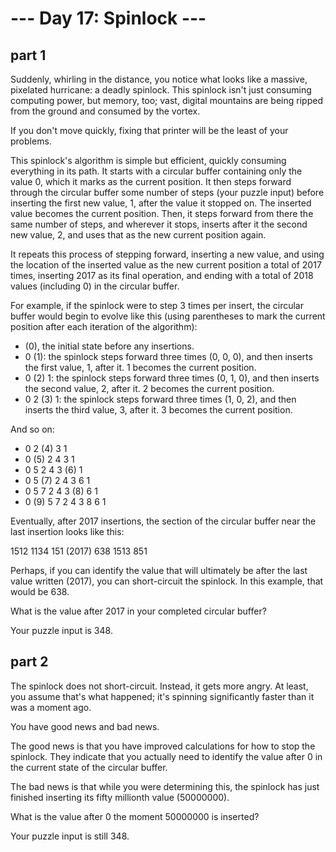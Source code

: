 # --- Day 17: Spinlock ---  

## part 1

Suddenly, whirling in the distance, you notice what looks like a massive, pixelated hurricane: a deadly spinlock. This spinlock isn't just consuming computing power, but memory, too; vast, digital mountains are being ripped from the ground and consumed by the vortex.  

If you don't move quickly, fixing that printer will be the least of your problems.  

This spinlock's algorithm is simple but efficient, quickly consuming everything in its path. It starts with a circular buffer containing only the value 0, which it marks as the current position. It then steps forward through the circular buffer some number of steps (your puzzle input) before inserting the first new value, 1, after the value it stopped on. The inserted value becomes the current position. Then, it steps forward from there the same number of steps, and wherever it stops, inserts after it the second new value, 2, and uses that as the new current position again.  

It repeats this process of stepping forward, inserting a new value, and using the location of the inserted value as the new current position a total of 2017 times, inserting 2017 as its final operation, and ending with a total of 2018 values (including 0) in the circular buffer.  

For example, if the spinlock were to step 3 times per insert, the circular buffer would begin to evolve like this (using parentheses to mark the current position after each iteration of the algorithm):  

- (0), the initial state before any insertions.
- 0 (1): the spinlock steps forward three times (0, 0, 0), and then inserts the first value, 1, after it. 1 becomes the current position.
- 0 (2) 1: the spinlock steps forward three times (0, 1, 0), and then inserts the second value, 2, after it. 2 becomes the current position.
- 0  2 (3) 1: the spinlock steps forward three times (1, 0, 2), and then inserts the third value, 3, after it. 3 becomes the current position.  

And so on:

- 0  2 (4) 3  1
- 0 (5) 2  4  3  1
- 0  5  2  4  3 (6) 1
- 0  5 (7) 2  4  3  6  1
- 0  5  7  2  4  3 (8) 6  1
- 0 (9) 5  7  2  4  3  8  6  1  

Eventually, after 2017 insertions, the section of the circular buffer near the last insertion looks like this:  

1512  1134  151 (2017) 638  1513  851  

Perhaps, if you can identify the value that will ultimately be after the last value written (2017), you can short-circuit the spinlock. In this example, that would be 638.  

What is the value after 2017 in your completed circular buffer?  

Your puzzle input is 348.

## part 2


The spinlock does not short-circuit. Instead, it gets more angry. At least, you assume that's what happened; it's spinning significantly faster than it was a moment ago.  

You have good news and bad news.  

The good news is that you have improved calculations for how to stop the spinlock. They indicate that you actually need to identify the value after 0 in the current state of the circular buffer.  

The bad news is that while you were determining this, the spinlock has just finished inserting its fifty millionth value (50000000).  

What is the value after 0 the moment 50000000 is inserted?  

Your puzzle input is still 348.  







